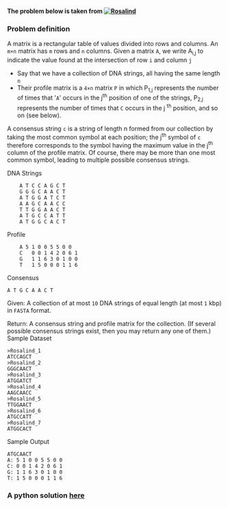 #### The problem below is taken from [![Rosalind](http://rosalind.info/static/img/logo.png?v=1526042457 "Rosalind")](http://rosalind.info/problems/list-view/)

### Problem definition

A matrix is a rectangular table of values divided into rows and columns. An `m×n` matrix has `m` rows and `n` columns. Given a matrix `A`, we write A<sub>i,j</sub> to indicate the value found at the intersection of row `i` and column `j`

- Say that we have a collection of DNA strings, all having the same length `n`
- Their profile matrix is a `4×n` matrix `P` in which P<sub>1,j</sub> represents the number of times that '`A`' occurs in the j<sup>th</sup> position of one of the strings, P<sub>2,j</sub> represents the number of times that `C` occurs in the j
<sup>th</sup> position, and so on (see below).

A consensus string `c` is a string of length n formed from our collection by taking the most common symbol at each position; the j<sup>th</sup> symbol of `c` therefore corresponds to the symbol having the maximum value in the j<sup>th</sup> column of the profile matrix. Of course, there may be more than one most common symbol, leading to multiple possible consensus strings.

DNA Strings
```
	A T C C A G C T
	G G G C A A C T
	A T G G A T C T
	A A G C A A C C
	T T G G A A C T
	A T G C C A T T
	A T G G C A C T
```

Profile
```
  	A 5 1 0 0 5 5 0 0
	C   0 0 1 4 2 0 6 1
	G   1 1 6 3 0 1 0 0
	T   1 5 0 0 0 1 1 6
```

Consensus
```
A T G C A A C T
```

Given: A collection of at most `10` DNA strings of equal length (at most `1` kbp) in `FASTA` format.

Return: A consensus string and profile matrix for the collection. (If several possible consensus strings exist, then you may return any one of them.)
Sample Dataset
```
>Rosalind_1
ATCCAGCT
>Rosalind_2
GGGCAACT
>Rosalind_3
ATGGATCT
>Rosalind_4
AAGCAACC
>Rosalind_5
TTGGAACT
>Rosalind_6
ATGCCATT
>Rosalind_7
ATGGCACT
```

Sample Output
```
ATGCAACT
A: 5 1 0 0 5 5 0 0
C: 0 0 1 4 2 0 6 1
G: 1 1 6 3 0 1 0 0
T: 1 5 0 0 0 1 1 6
```

### A python solution [here](https://github.com/lakhujanivijay/Bioinformatics-Scripts/blob/master/Consensus_and_Profile/consensus_and_profile.py)


